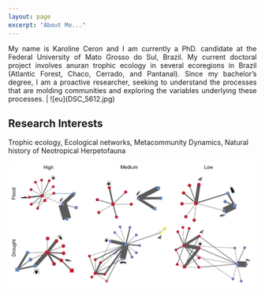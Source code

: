 ```yaml
---
layout: page
excerpt: "About Me..."
---
```


<p align="justify">
My name is Karoline Ceron and I am currently a PhD. candidate at the Federal University of Mato Grosso do Sul, Brazil. My current doctoral project involves anuran trophic ecology in several ecoregions in Brazil (Atlantic Forest, Chaco, Cerrado, and Pantanal). Since my bachelor’s degree, I am a proactive researcher, seeking to understand the processes that are molding communities and exploring the variables underlying these processes. | ![eu](DSC_5612.jpg) </p>

## Research Interests
Trophic ecology, Ecological networks, Metacommunity Dynamics, Natural history of Neotropical Herpetofauna

![prancha](Prancha.jpg)
